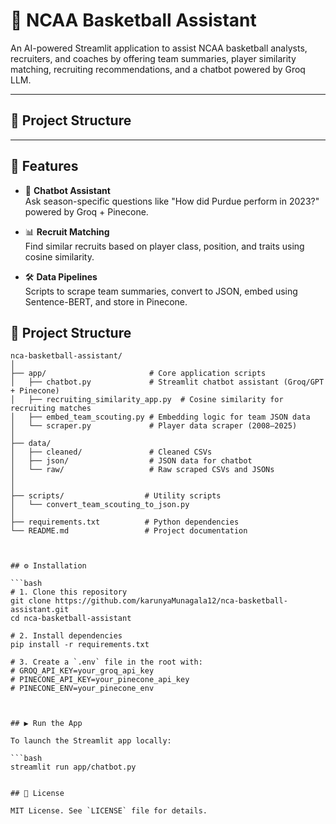 # 🏀 NCAA Basketball Assistant

An AI-powered Streamlit application to assist NCAA basketball analysts, recruiters, and coaches by offering team summaries, player similarity matching, recruiting recommendations, and a chatbot powered by Groq LLM.

---

## 📁 Project Structure


---

## 🚀 Features

- 🧠 **Chatbot Assistant**  
  Ask season-specific questions like "How did Purdue perform in 2023?" powered by Groq + Pinecone.

- 📊 **Recruit Matching**  
  Find similar recruits based on player class, position, and traits using cosine similarity.

- 🛠️ **Data Pipelines**  
  Scripts to scrape team summaries, convert to JSON, embed using Sentence-BERT, and store in Pinecone.


## 📁 Project Structure

```text
nca-basketball-assistant/
│
├── app/                       # Core application scripts
│   ├── chatbot.py             # Streamlit chatbot assistant (Groq/GPT + Pinecone)
│   ├── recruiting_similarity_app.py  # Cosine similarity for recruiting matches
│   ├── embed_team_scouting.py # Embedding logic for team JSON data
│   └── scraper.py             # Player data scraper (2008–2025)
│
├── data/
│   ├── cleaned/               # Cleaned CSVs
│   ├── json/                  # JSON data for chatbot
│   └── raw/                   # Raw scraped CSVs and JSONs
│
│
├── scripts/                  # Utility scripts
│   └── convert_team_scouting_to_json.py
│
├── requirements.txt          # Python dependencies
└── README.md                 # Project documentation



## ⚙️ Installation

```bash
# 1. Clone this repository
git clone https://github.com/karunyaMunagala12/nca-basketball-assistant.git
cd nca-basketball-assistant

# 2. Install dependencies
pip install -r requirements.txt

# 3. Create a `.env` file in the root with:
# GROQ_API_KEY=your_groq_api_key
# PINECONE_API_KEY=your_pinecone_api_key
# PINECONE_ENV=your_pinecone_env



## ▶️ Run the App

To launch the Streamlit app locally:

```bash
streamlit run app/chatbot.py


## 📄 License

MIT License. See `LICENSE` file for details.
